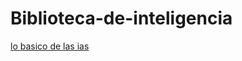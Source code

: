 # Biblioteca-de-inteligencia

[lo basico de las ias](https://www.youtube.com/watch?v=_tA5cinv0U8)


